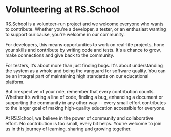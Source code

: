 # Volunteering at RS.School

RS.School is a volunteer-run project and we welcome everyone who wants to contribute. Whether you're a developer, a tester, or an enthusiast wanting to support our cause, you're welcome in our community.

For developers, this means opportunities to work on real-life projects, hone your skills and contribute by writing code and tests. It's a chance to grow, make connections and give back to the community.

For testers, it’s about more than just finding bugs. It's about understanding the system as a whole and being the vanguard for software quality. You can be an integral part of maintaining high standards on our educational platform.

But irrespective of your role, remember that every contribution counts. Whether it’s writing a line of code, finding a bug, enhancing a document or supporting the community in any other way -- every small effort contributes to the larger goal of making high-quality education accessible for everyone.

At RS.School, we believe in the power of community and collaborative effort. No contribution is too small, every bit helps. You're welcome to join us in this journey of learning, sharing and growing together.
